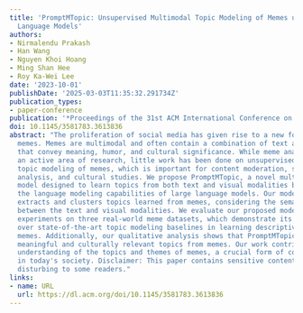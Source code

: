 ```yaml
---
title: 'PromptMTopic: Unsupervised Multimodal Topic Modeling of Memes using Large
  Language Models'
authors:
- Nirmalendu Prakash
- Han Wang
- Nguyen Khoi Hoang
- Ming Shan Hee
- Roy Ka-Wei Lee
date: '2023-10-01'
publishDate: '2025-03-03T11:35:32.291734Z'
publication_types:
- paper-conference
publication: '*Proceedings of the 31st ACM International Conference on Multimedia*'
doi: 10.1145/3581783.3613836
abstract: "The proliferation of social media has given rise to a new form of communication:
  memes. Memes are multimodal and often contain a combination of text and visual elements
  that convey meaning, humor, and cultural significance. While meme analysis has been
  an active area of research, little work has been done on unsupervised multimodal
  topic modeling of memes, which is important for content moderation, social media
  analysis, and cultural studies. We propose PromptMTopic, a novel multimodal prompt-based
  model designed to learn topics from both text and visual modalities by leveraging
  the language modeling capabilities of large language models. Our model effectively
  extracts and clusters topics learned from memes, considering the semantic interaction
  between the text and visual modalities. We evaluate our proposed model through extensive
  experiments on three real-world meme datasets, which demonstrate its superiority
  over state-of-the-art topic modeling baselines in learning descriptive topics in
  memes. Additionally, our qualitative analysis shows that PromptMTopic can identify
  meaningful and culturally relevant topics from memes. Our work contributes to the
  understanding of the topics and themes of memes, a crucial form of communication
  in today's society. Disclaimer: This paper contains sensitive content that may be
  disturbing to some readers."
links:
- name: URL
  url: https://dl.acm.org/doi/10.1145/3581783.3613836
---
```

